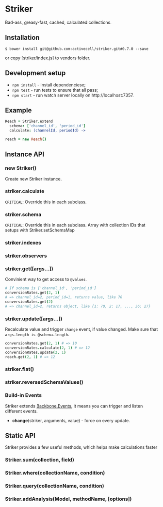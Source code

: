 # Striker

  Bad-ass, greasy-fast, cached, calculated collections.

## Installation

    $ bower install git@github.com:activecell/striker.git#0.7.0 --save

  or copy [striker/index.js] to vendors folder.

## Development setup

  * `npm install` - install dependenciese;
  * `npm test` - run tests to ensure that all pass;
  * `npm start` - run watch server locally on http://localhost:7357.

## Example

```coffee
Reach = Striker.extend
  schema: ['channel_id', 'period_id']
  calculate: (channelId, periodId) ->

reach = new Reach()
```

## Instance API

### new Striker()

  Create new Striker instance.

### striker.calculate

  `CRITICAL`: Override this in each subclass.

### striker.schema

  `CRITICAL`: Override this in each subclass.
  Array with collection IDs that setups with Striker.setSchemaMap

### striker.indexes

### striker.observers

### striker.get([args...])

  Convinient way to get access to `@values`.

```coffee
# If schema is ['channel_id', 'period_id']
conversionRates.get(2, 1)
# => channel_id=2, period_id=1, returns value, like 70
conversionRates.get(2)
# => channel_id=2, returns object, like {1: 70, 2: 17, ..., 36: 27}
```

### striker.update([args...])

  Recalculate value and trigger `change` event, if value changed.
  Make sure that `args.length is @schema.length`.

```coffee
conversionRates.get(2, 1) # => 10
conversionRates.calculate(2, 1) # => 12
conversionRates.update(2, 1)
reach.get(2, 1) # => 12
```

### striker.flat()

### striker.reversedSchemaValues()

### Build-in Events

  Striker extends [Backbone.Events](http://documentcloud.github.io/backbone/#Events),
  it means you can trigger and listen different events.

  * **change**(striker, arguments, value) - force on every update.

## Static API

  Striker provides a few useful methods, which helps make calculations faster

### Striker.sum(collection, field)

### Striker.where(collectionName, condition)

### Striker.query(collectionName, condition)

### Striker.addAnalysis(Model, methodName, [options])
